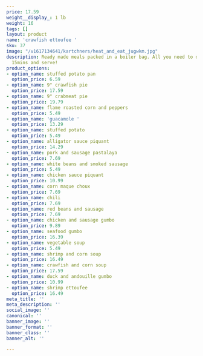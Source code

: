 ```yaml
---
price: 17.59
weight__display_: 1 lb
weight: 16
tags: []
layout: product
name: 'crawfish ettoufee '
sku: 37
image: "/v1617134641/kartchners/heat_and_eat_jugwkm.jpg"
description: Ready made meals packed in a boiler bag. All you need to do is boil for
  15mins and serve!
product_options:
- option_name: stuffed potato pan
  option_price: 6.59
- option_name: 9" crawfish pie
  option_price: 17.59
- option_name: 9" crabmeat pie
  option_price: 19.79
- option_name: flame roasted corn and peppers
  option_price: 5.49
- option_name: 'guacamole '
  option_price: 13.29
- option_name: stuffed potato
  option_price: 5.49
- option_name: alligator sauce piquant
  option_price: 14.29
- option_name: pork and sausage pastalaya
  option_price: 7.69
- option_name: white beans and smoked sausage
  option_price: 5.49
- option_name: chicken sauce piquant
  option_price: 10.99
- option_name: corn maque choux
  option_price: 7.69
- option_name: chili
  option_price: 7.69
- option_name: red beans and sausage
  option_price: 7.69
- option_name: chicken and sausage gumbo
  option_price: 9.89
- option_name: seafood gumbo
  option_price: 16.39
- option_name: vegetable soup
  option_price: 5.49
- option_name: shrimp and corn soup
  option_price: 16.49
- option_name: crawfish and corn soup
  option_price: 17.59
- option_name: duck and andouille gumbo
  option_price: 10.99
- option_name: shrimp ettoufee
  option_price: 16.49
meta_title: ''
meta_description: ''
social_image: ''
canonical: ''
banner_image: ''
banner_format: ''
banner_class: ''
banner_alt: ''

---
```

